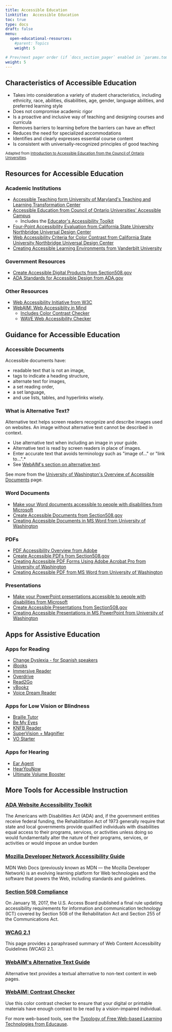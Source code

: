 ```yaml
---
title: Accessible Education
linktitle:  Accessible Education
toc: true
type: docs
draft: false
menu:
  open-educational-resources:
    #parent: Topics
    weight: 5

# Prev/next pager order (if `docs_section_pager` enabled in `params.toml`)
weight: 5
---
```


## Characteristics of Accessible Education

* Takes into consideration a variety of student characteristics, including ethnicity, race, abilities, disabilities, age, gender, language abilities, and preferred learning style
* Does not compromise academic rigor
* Is a proactive and inclusive way of teaching and designing courses and curricula
* Removes barriers to learning before the barriers can have an effect
* Reduces the need for specialized accommodations
* Identifies and clearly expresses essential course content
* Is consistent with universally-recognized principles of good teaching

<sub>Adapted from [Introduction to Accessible Education from the Council of Ontario Universities](https://accessiblecampus.ca/tools-resources/educators-tool-kit/introduction-accessible-education/).</sub>


## Resources for Accessible Education
### Academic Institutions

* [Accessible Teaching form University of Maryland's Teaching and Learning Transformation Center](https://www.csun.edu/universal-design-center/basic-accessibility-evaluations-4-questions)
* [Accessible Education from Council of Ontario Universities' Accessible Campus](https://accessiblecampus.ca/tools-resources/educators-tool-kit/introduction-accessible-education/)
    * Includes the [Educator's Accessibility Toolkit](https://accessiblecampus.ca/tools-resources/educators-tool-kit/)
* [Four-Point Accessibility Evaluation from California State University Northbridge Universal Design Center](https://www.csun.edu/universal-design-center/basic-accessibility-evaluations-4-questions)
* [Web Accessibility Criteria for Color Contrast from California State University Northbridge Universal Design Center](https://www.csun.edu/universal-design-center/web-accessibility-criteria-color-contrast)
* [Creating Accessible Learning Environments from Vanderbilt University](https://cft.vanderbilt.edu/guides-sub-pages/creating-accessible-learning-environments/)

### Government Resources

* [Create Accessible Digital Products from Section508.gov](https://www.section508.gov/create)
* [ADA Standards for Accessible Design from ADA.gov](https://www.ada.gov/2010ADAstandards_index.htm)

### Other Resources

* [Web Accessibility Initiative from W3C](https://www.w3.org/WAI/standards-guidelines/wcag/)
* [WebAIM: Web Accessiblity in Mind](https://webaim.org/)
    * [Includes Color Contrast Checker](https://webaim.org/resources/contrastchecker/)
    * [WAVE Web Accessibility Checker](https://wave.webaim.org/)


## Guidance for Accessible Education
### Accessible Documents

Accessible documents have:
* readable text that is not an image,
* tags to indicate a heading structure,
* alternate text for images,
* a set reading order,
* a set language,
* and use lists, tables, and hyperlinks wisely.

### What is Alternative Text?

Alternative text helps screen readers recognize and describe images used on websites. An image without alternative text cannot be described in context.

* Use alternative text when including an image in your guide.
* Alternative text is read by screen readers in place of images.
* Enter accurate text that avoids terminology such as "image of..." or "link to...".* 
* See [WebAIM's section on alternative text](https://webaim.org/techniques/alttext/).

See more from the [University of Washington's Overview of Accessible Documents](https://www.washington.edu/accessibility/documents/overview/) page.
### Word Documents

* [Make your Word documents accessible to people with disabilities from Microsoft](https://support.microsoft.com/en-us/office/make-your-word-documents-accessible-to-people-with-disabilities-d9bf3683-87ac-47ea-b91a-78dcacb3c66d?redirectsourcepath=%252fen-us%252farticle%252fcreate-accessible-word-documents-4fbb34d6-264f-4315-98d1-e431019e6137&ui=en-us&rs=en-us&ad=us)
* [Create Accessible Documents from Section508.gov](https://www.section508.gov/create/documents)
* [Creating Accessible Documents in MS Word from University of Washington](https://www.washington.edu/accessibility/documents/word/)

### PDFs

* [PDF Accessibility Overview from Adobe](https://www.adobe.com/accessibility/pdf/pdf-accessibility-overview.html)
* [Create Accessible PDFs from Section508.gov](https://www.section508.gov/create/pdfs)
* [Creating Accessible PDF Forms Using Adobe Acrobat Pro from University of Washington](https://www.washington.edu/accessibility/documents/pdf-forms/)
* [Creating Accessible PDF from MS Word from University of Washington](https://www.washington.edu/accessibility/documents/pdf-word/0)

### Presentations

* [Make your PowerPoint presentations accessible to people with disabilities from Microsoft](https://support.microsoft.com/en-ie/office/make-your-powerpoint-presentations-accessible-to-people-with-disabilities-6f7772b2-2f33-4bd2-8ca7-dae3b2b3ef25)
* [Create Accessible Presentations from Section508.gov](https://www.section508.gov/create/presentations)
* [Creating Accessible Presentations in MS PowerPoint from University of Washington](https://www.washington.edu/accessibility/documents/creating-accessible-presentations-in-microsoft-powerpoint/)


## Apps for Assistive Education
### Apps for Reading

* [Change Dyslexia - for Spanish speakers](https://www.changedyslexia.org/)
* [iBooks](https://www.apple.com/ibooks/)
* [Immersive Reader](https://www.onenote.com/learningtools)
* [Overdrive](http://app.overdrive.com/)
* [Read2Go](http://read2go.org/)
* [vBookz](https://www.vbookz.com/)
* [Voice Dream Reader](http://www.voicedream.com/)

### Apps for Low Vision or Blindness

* [Braille Tutor](https://itunes.apple.com/us/app/braille-tutor-free/id878463116?mt=80)
* [Be My Eyes](http://www.bemyeyes.org/)
* [KNFB Reader](http://www.knfbreader.com/products-mobile.php)
* [SuperVision + Magnifier](https://itunes.apple.com/us/app/supervision+-magnifier/id691435681?mt=8)
* [VO Starter](https://itunes.apple.com/us/app/vo-starter/id586844936?mt=8)

### Apps for Hearing

* [Ear Agent](https://play.google.com/store/apps/details?id=com.itechsa.ear.agent.tool.aid.hearing.amplifier)
* [HearYouNow](https://itunes.apple.com/us/app/id569522474)
* [Ultimate Volume Booster](https://play.google.com/store/apps/details?id=us.porrassoft.volumebooster&hl=en)


## More Tools for Accessible Instruction


### [ADA Website Accessibility Toolkit](https://www.ada.gov/pcatoolkit/chap5toolkit.htm)

The Americans with Disabilities Act (ADA) and, if the government entities receive federal funding, the Rehabilitation Act of 1973 generally require that state and local governments provide qualified individuals with disabilities equal access to their programs, services, or activities unless doing so would fundamentally alter the nature of their programs, services, or activities or would impose an undue burden
### [Mozilla Developer Network Accessibility Guide](https://developer.mozilla.org/en-US/docs/Web/Accessibility)

MDN Web Docs (previously known as MDN — the Mozilla Developer Network) is an evolving learning platform for Web technologies and the software that powers the Web, including standards and guidelines.
### [Section 508 Compliance](https://www.section508.gov/)

On January 18, 2017, the U.S. Access Board published a final rule updating accessibility requirements for information and communication technology (ICT) covered by Section 508 of the Rehabilitation Act and Section 255 of the Communications Act.
### [WCAG 2.1](https://www.w3.org/WAI/standards-guidelines/wcag/glance/)
This page provides a paraphrased summary of Web Content Accessibility Guidelines (WCAG) 2.1.

### [WebAIM's Alternative Text Guide](https://webaim.org/techniques/alttext/)

Alternative text provides a textual alternative to non-text content in web pages.

### [WebAIM: Contrast Checker](https://webaim.org/resources/contrastchecker/)

Use this color contrast checker to ensure that your digital or printable materials have enough contrast to be read by a vision-impaired individual.

For more web-based tools, see the [Typology of Free Web-based Learning Technologies from Educause](https://library.educause.edu/resources/2020/4/typology-of-free-web-based-learning-technologies).


